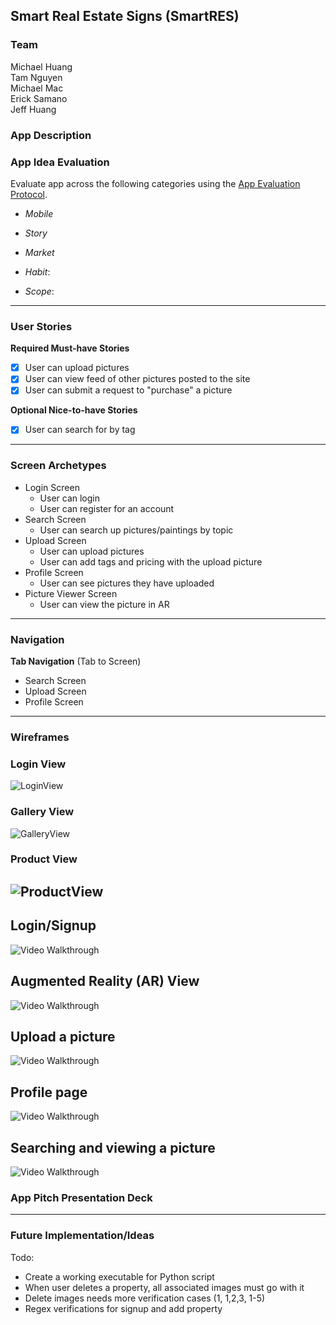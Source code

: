 ## Smart Real Estate Signs (SmartRES)

### Team
Michael Huang   
Tam Nguyen  
Michael Mac  
Erick Samano  
Jeff Huang  


### App Description


### App Idea Evaluation
Evaluate app across the following categories using the [App Evaluation Protocol](https://courses.codepath.com/courses/ios_university/pages/group_project/01_app_brainstorming_guide).

- *Mobile*

- *Story*

- *Market*

- *Habit*: 
   
- *Scope*:

---

### User Stories

**Required Must-have Stories**
- [x] User can upload pictures  
- [x] User can view feed of other pictures posted to the site  
- [x] User can submit a request to "purchase" a picture  

**Optional Nice-to-have Stories**
- [x] User can search for by tag

---
### Screen Archetypes

 * Login Screen
     * User can login
     * User can register for an account
 * Search Screen
     * User can search up pictures/paintings by topic 
 * Upload Screen
     * User can upload pictures
     * User can add tags and pricing with the upload picture
 * Profile Screen
     * User can see pictures they have uploaded
 * Picture Viewer Screen
     * User can view the picture in AR
---
### Navigation

**Tab Navigation** (Tab to Screen)
 * Search Screen
 * Upload Screen
 * Profile Screen

---
### Wireframes
### Login View
![LoginView](/Augma/wireframes/LoginView.png?raw=true)

### Gallery View
![GalleryView](/Augma/wireframes/GalleryView.png?raw=true)

### Product View
![ProductView](/Augma/wireframes/ProductView.png?raw=true)
---

## Login/Signup

<img src='https://i.imgur.com/9Oz79bp.gif' title='Video Walkthrough' width='' alt='Video Walkthrough' />

## Augmented Reality (AR) View

<img src='http://g.recordit.co/MaHw0P1ZYS.gif' title='Video Walkthrough' width='' alt='Video Walkthrough' />

## Upload a picture

<img src='https://i.imgur.com/ub2vcfv.gif' title='Video Walkthrough' width='' alt='Video Walkthrough' />

## Profile page

<img src='https://i.imgur.com/8QqgTJR.gif' title='Video Walkthrough' width='' alt='Video Walkthrough' />

## Searching and viewing a picture
<img src='http://g.recordit.co/Q1KwpA8ngE.gif' title='Video Walkthrough' width='' alt='Video Walkthrough' />

### App Pitch Presentation Deck


---
### Future Implementation/Ideas

Todo: 
- Create a working executable for Python script 
- When user deletes a property, all associated images must go with it
- Delete images needs more verification cases (1, 1,2,3, 1-5)
- Regex verifications for signup and add property
